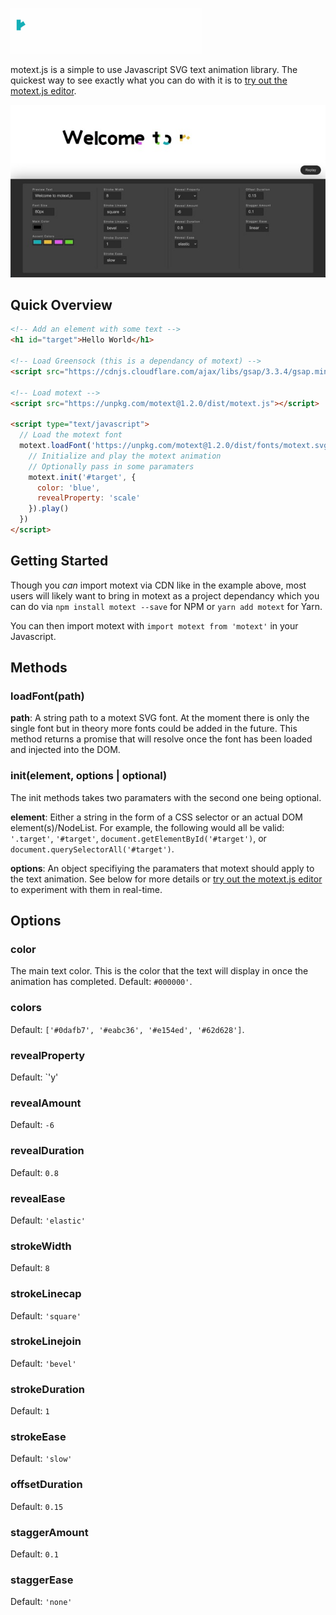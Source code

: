 ![motext.js](motext.gif)

motext.js is a simple to use Javascript SVG text animation library. The quickest way to see exactly what you can do with it is to [try out the motext.js editor](https://themarkappleby.github.io/motext/).

[![motext editor](motext-editor.jpg)](https://themarkappleby.github.io/motext/)

## Quick Overview

```html
<!-- Add an element with some text -->
<h1 id="target">Hello World</h1>

<!-- Load Greensock (this is a dependancy of motext) -->
<script src="https://cdnjs.cloudflare.com/ajax/libs/gsap/3.3.4/gsap.min.js"></script>

<!-- Load motext -->
<script src="https://unpkg.com/motext@1.2.0/dist/motext.js"></script>

<script type="text/javascript">
  // Load the motext font
  motext.loadFont('https://unpkg.com/motext@1.2.0/dist/fonts/motext.svg').then(() => {
    // Initialize and play the motext animation
    // Optionally pass in some paramaters
    motext.init('#target', {
      color: 'blue',
      revealProperty: 'scale'
    }).play()
  })
</script>
```

## Getting Started

Though you *can* import motext via CDN like in the example above, most users will likely want to bring in motext as a project dependancy which you can do via `npm install motext --save` for NPM or `yarn add motext` for Yarn.

You can then import motext with `import motext from 'motext'` in your Javascript.

## Methods

### loadFont(path)

**path**: A string path to a motext SVG font. At the moment there is only the single font but in theory more fonts could be added in the future. This method returns a promise that will resolve once the font has been loaded and injected into the DOM.

### init(element, options | optional)

The init methods takes two paramaters with the second one being optional.

**element**: Either a string in the form of a CSS selector or an actual DOM element(s)/NodeList. For example, the following would all be valid: `'.target'`, `'#target'`, `document.getElementById('#target')`, or `document.querySelectorAll('#target')`.

**options**: An object specifiying the paramaters that motext should apply to the text animation. See below for more details or [try out the motext.js editor](https://themarkappleby.github.io/motext/) to experiment with them in real-time.

## Options

### color 
The main text color. This is the color that the text will display in once the animation has completed. Default: `#000000'`.

### colors
Default: `['#0dafb7', '#eabc36', '#e154ed', '#62d628']`.

### revealProperty
Default: `'y'

### revealAmount
Default: `-6`

### revealDuration
Default: `0.8`

### revealEase
Default: `'elastic'`

### strokeWidth
Default: `8`

### strokeLinecap
Default: `'square'`

### strokeLinejoin
Default: `'bevel'`

### strokeDuration
Default: `1`

### strokeEase
Default: `'slow'`

### offsetDuration
Default: `0.15`

### staggerAmount
Default: `0.1`

### staggerEase
Default: `'none'`

